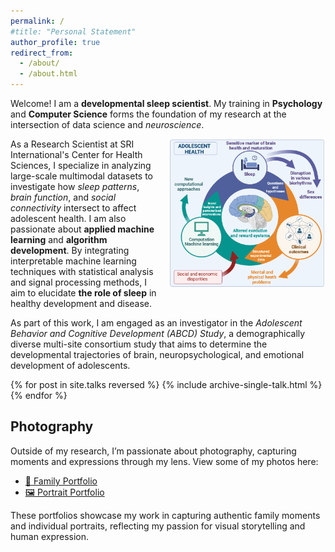 ```yaml
---
permalink: /
#title: "Personal Statement"
author_profile: true
redirect_from: 
  - /about/
  - /about.html
---
```


Welcome! I am a **developmental sleep scientist**. My training in **Psychology** and **Computer Science** forms the foundation of my research at the intersection of data science and *neuroscience*. 

<img src="/images/testament.png" alt="Orsolya Kiss" style="width: 250px; float: right; margin-left: 20px; margin-bottom: 10px;">

As a Research Scientist at SRI International's Center for Health Sciences, I specialize in analyzing large-scale multimodal datasets to investigate how *sleep patterns*, *brain function*, and *social connectivity* intersect to affect adolescent health. I am also passionate about **applied machine learning** and **algorithm development**. By integrating interpretable machine learning techniques with statistical analysis and signal processing methods, I aim to elucidate **the role of sleep**  in healthy development and disease. 

As part of this work, I am engaged as an investigator in the *Adolescent Behavior and Cognitive Development (ABCD) Study*, a demographically diverse multi-site consortium study that aims to determine the developmental trajectories of brain, neuropsychological, and emotional development of adolescents. 

{% for post in site.talks reversed %}
  {% include archive-single-talk.html %}
{% endfor %}

<h2>Photography</h2>

<p>Outside of my research, I’m passionate about photography, capturing moments and expressions through my lens. View some of my photos here:</p>

<ul>
  <li><a href="https://photos.app.goo.gl/Kz77oHtinwTNs7DU8" target="_blank">📸 Family Portfolio</a></li>
  <li><a href="https://photos.app.goo.gl/6YAGKW1Wz6oiLtmq7" target="_blank">🖼️ Portrait Portfolio</a></li>
</ul>

<p>These portfolios showcase my work in capturing authentic family moments and individual portraits, reflecting my passion for visual storytelling and human expression.</p>

